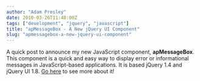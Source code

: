 ```yaml
---
author: "Adam Presley"
date: 2010-03-26T11:48:00Z
tags: ["development", "jquery", "javascript"]
title: "apMessageBox - A New jQuery UI Component"
slug: "apmessagebox-a-new-jquery-ui-component"
---
```


A quick post to announce my new JavaScript component,
**apMessageBox**. This component is a quick and easy way to display
error or informational messages in JavaScript-based applications. It is
based jQuery 1.4 and jQuery UI 1.8. [Go here](https://github.com/adampresley/apMessageBox) to see more about it!
